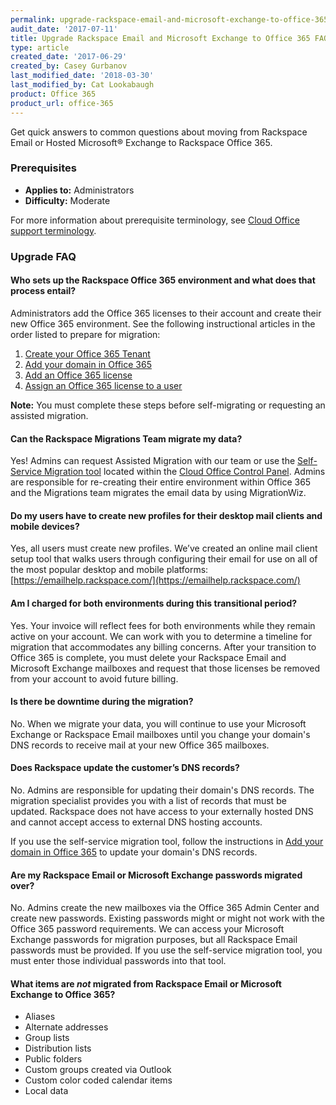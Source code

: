 ```yaml
---
permalink: upgrade-rackspace-email-and-microsoft-exchange-to-office-365-faq
audit_date: '2017-07-11'
title: Upgrade Rackspace Email and Microsoft Exchange to Office 365 FAQ
type: article
created_date: '2017-06-29'
created_by: Casey Gurbanov
last_modified_date: '2018-03-30'
last_modified_by: Cat Lookabaugh
product: Office 365
product_url: office-365
---
```


Get quick answers to common questions about moving from Rackspace Email or
Hosted Microsoft&reg; Exchange to Rackspace Office 365.

### Prerequisites

- **Applies to:** Administrators
- **Difficulty:** Moderate

For more information about prerequisite terminology, see
[Cloud Office support terminology](/support/how-to/cloud-office-support-terminology/).

### Upgrade FAQ

#### Who sets up the Rackspace Office 365 environment and what does that process entail?

Administrators add the Office 365 licenses to their account and create their
new Office 365 environment. See the following instructional articles in the order
listed to prepare for migration:

 1.  [Create your Office 365 Tenant](/support/how-to/set-up-office-365#create-a-tenant-id)
 2.  [Add your domain in Office 365](/support/how-to/add-a-domain-in-office-365)
 3.  [Add an Office 365 license](/support/how-to/add-an-office-365-license)
 4.  [Assign an Office 365 license to a user](/support/how-to/add-an-office-365-license#assign-an-office-365-license-to-a-user)

**Note:** You must complete these steps before self-migrating or requesting an
assisted migration.


#### Can the Rackspace Migrations Team migrate my data?

Yes! Admins can request Assisted Migration with our team or use the
[Self-Service Migration tool](/support/how-to/migrate-your-email-by-using-the-self-service-migration-tool/)
located within the [Cloud Office Control Panel](https://cp.rackspace.com).
Admins are responsible for re-creating their entire environment within Office
365 and the Migrations team migrates the email data by using MigrationWiz.

#### Do my users have to create new profiles for their desktop mail clients and mobile devices?

Yes, all users must create new profiles. We’ve created an online mail client
setup tool that walks users through configuring their email for use on all of
the most popular desktop and mobile platforms:
[https://emailhelp.rackspace.com/](https://emailhelp.rackspace.com/)

#### Am I charged for both environments during this transitional period?

Yes. Your invoice will reflect fees for both environments while they remain
active on your account. We can work with you to determine a timeline for migration
that accommodates any billing concerns. After your transition to Office 365 is
complete, you must delete your Rackspace Email and Microsoft Exchange mailboxes
and request that those licenses be removed from your account to avoid future
billing.

#### Is there be downtime during the migration?

No. When we migrate your data, you will continue to use your Microsoft Exchange
or Rackspace Email mailboxes until you change your domain's DNS records to
receive mail at your new Office 365 mailboxes.

#### Does Rackspace update the customer’s DNS records?

No. Admins are responsible for updating their domain's DNS records. The
migration specialist provides you with a list of records that must be updated.
Rackspace does not have access to your externally hosted DNS and cannot accept
access to external DNS hosting accounts.

If you use the self-service migration tool, follow the instructions in
[Add your domain in Office 365](/support/how-to/add-a-domain-in-office-365) to update
your domain's DNS records.

#### Are my Rackspace Email or Microsoft Exchange passwords migrated over?

No. Admins create the new mailboxes via the Office 365 Admin Center and create
new passwords. Existing passwords might or might not work with the Office 365
password requirements. We can access your Microsoft Exchange passwords for
migration purposes, but all Rackspace Email passwords must be provided. If you
use the self-service migration tool, you must enter those individual passwords
into that tool.

#### What items are *not* migrated from Rackspace Email or Microsoft Exchange to Office 365?

  - Aliases
  - Alternate addresses
  - Group lists
  - Distribution lists
  - Public folders
  - Custom groups created via Outlook
  - Custom color coded calendar items
  - Local data
